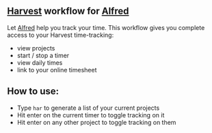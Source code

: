 ## [Harvest][1] workflow for [Alfred][2]

Let [Alfred][2] help you track your time. This workflow gives you complete access to your Harvest time-tracking:

* view projects
* start / stop a timer
* view daily times
* link to your online timesheet

## How to use:

* Type `har` to generate a list of your current projects
* Hit enter on the current timer to toggle tracking on it
* Hit enter on any other project to toggle tracking on them


[1]: http://www.getharvest.com/
[2]: http://www.alfredapp.com/